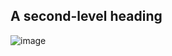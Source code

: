 


## A second-level heading

![image](https://github.com/NatanaelPimenta/RedeSocialN/assets/143766182/9a15ea8a-d200-411a-bc47-541523c78419)

